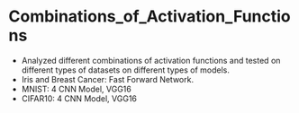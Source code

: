 # Combinations_of_Activation_Functions
* Analyzed different combinations of activation functions and tested on different types of datasets on different types of models.
* Iris and Breast Cancer: Fast Forward Network.
* MNIST: 4 CNN Model, VGG16
* CIFAR10: 4 CNN Model, VGG16


